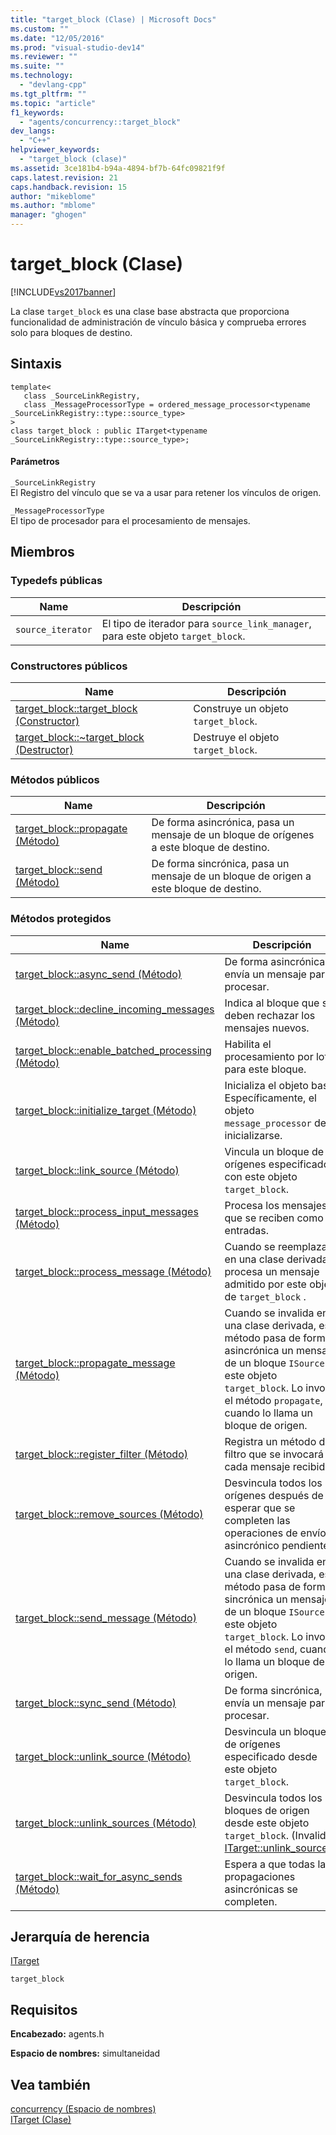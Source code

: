```yaml
---
title: "target_block (Clase) | Microsoft Docs"
ms.custom: ""
ms.date: "12/05/2016"
ms.prod: "visual-studio-dev14"
ms.reviewer: ""
ms.suite: ""
ms.technology: 
  - "devlang-cpp"
ms.tgt_pltfrm: ""
ms.topic: "article"
f1_keywords: 
  - "agents/concurrency::target_block"
dev_langs: 
  - "C++"
helpviewer_keywords: 
  - "target_block (clase)"
ms.assetid: 3ce181b4-b94a-4894-bf7b-64fc09821f9f
caps.latest.revision: 21
caps.handback.revision: 15
author: "mikeblome"
ms.author: "mblome"
manager: "ghogen"
---
```

# target_block (Clase)
[!INCLUDE[vs2017banner](../../../assembler/inline/includes/vs2017banner.md)]

La clase `target_block` es una clase base abstracta que proporciona funcionalidad de administración de vínculo básica y comprueba errores solo para bloques de destino.  
  
## Sintaxis  
  
```  
template<  
   class _SourceLinkRegistry,  
   class _MessageProcessorType = ordered_message_processor<typename _SourceLinkRegistry::type::source_type>  
>  
class target_block : public ITarget<typename _SourceLinkRegistry::type::source_type>;  
```  
  
#### Parámetros  
 `_SourceLinkRegistry`  
 El Registro del vínculo que se va a usar para retener los vínculos de origen.  
  
 `_MessageProcessorType`  
 El tipo de procesador para el procesamiento de mensajes.  
  
## Miembros  
  
### Typedefs públicas  
  
|Name|Descripción|  
|----------|-----------------|  
|`source_iterator`|El tipo de iterador para `source_link_manager`, para este objeto `target_block`.|  
  
### Constructores públicos  
  
|Name|Descripción|  
|----------|-----------------|  
|[target\_block::target\_block \(Constructor\)](../Topic/target_block::target_block%20Constructor.md)|Construye un objeto `target_block`.|  
|[target\_block::~target\_block \(Destructor\)](../Topic/target_block::~target_block%20Destructor.md)|Destruye el objeto `target_block`.|  
  
### Métodos públicos  
  
|Name|Descripción|  
|----------|-----------------|  
|[target\_block::propagate \(Método\)](../Topic/target_block::propagate%20Method.md)|De forma asincrónica, pasa un mensaje de un bloque de orígenes a este bloque de destino.|  
|[target\_block::send \(Método\)](../Topic/target_block::send%20Method.md)|De forma sincrónica, pasa un mensaje de un bloque de origen a este bloque de destino.|  
  
### Métodos protegidos  
  
|Name|Descripción|  
|----------|-----------------|  
|[target\_block::async\_send \(Método\)](../Topic/target_block::async_send%20Method.md)|De forma asincrónica, envía un mensaje para procesar.|  
|[target\_block::decline\_incoming\_messages \(Método\)](../Topic/target_block::decline_incoming_messages%20Method.md)|Indica al bloque que se deben rechazar los mensajes nuevos.|  
|[target\_block::enable\_batched\_processing \(Método\)](../Topic/target_block::enable_batched_processing%20Method.md)|Habilita el procesamiento por lotes para este bloque.|  
|[target\_block::initialize\_target \(Método\)](../Topic/target_block::initialize_target%20Method.md)|Inicializa el objeto base.  Específicamente, el objeto `message_processor` debe inicializarse.|  
|[target\_block::link\_source \(Método\)](../Topic/target_block::link_source%20Method.md)|Vincula un bloque de orígenes especificado con este objeto `target_block`.|  
|[target\_block::process\_input\_messages \(Método\)](../Topic/target_block::process_input_messages%20Method.md)|Procesa los mensajes que se reciben como entradas.|  
|[target\_block::process\_message \(Método\)](../Topic/target_block::process_message%20Method.md)|Cuando se reemplaza en una clase derivada, procesa un mensaje admitido por este objeto de `target_block` .|  
|[target\_block::propagate\_message \(Método\)](../Topic/target_block::propagate_message%20Method.md)|Cuando se invalida en una clase derivada, este método pasa de forma asincrónica un mensaje de un bloque `ISource` a este objeto `target_block`.  Lo invoca el método `propagate`, cuando lo llama un bloque de origen.|  
|[target\_block::register\_filter \(Método\)](../Topic/target_block::register_filter%20Method.md)|Registra un método de filtro que se invocará en cada mensaje recibido.|  
|[target\_block::remove\_sources \(Método\)](../Topic/target_block::remove_sources%20Method.md)|Desvincula todos los orígenes después de esperar que se completen las operaciones de envío asincrónico pendientes.|  
|[target\_block::send\_message \(Método\)](../Topic/target_block::send_message%20Method.md)|Cuando se invalida en una clase derivada, este método pasa de forma sincrónica un mensaje de un bloque `ISource` a este objeto `target_block`.  Lo invoca el método `send`, cuando lo llama un bloque de origen.|  
|[target\_block::sync\_send \(Método\)](../Topic/target_block::sync_send%20Method.md)|De forma sincrónica, envía un mensaje para procesar.|  
|[target\_block::unlink\_source \(Método\)](../Topic/target_block::unlink_source%20Method.md)|Desvincula un bloque de orígenes especificado desde este objeto `target_block`.|  
|[target\_block::unlink\_sources \(Método\)](../Topic/target_block::unlink_sources%20Method.md)|Desvincula todos los bloques de origen desde este objeto `target_block`. \(Invalida [ITarget::unlink\_sources](../Topic/ITarget::unlink_sources%20Method.md).\)|  
|[target\_block::wait\_for\_async\_sends \(Método\)](../Topic/target_block::wait_for_async_sends%20Method.md)|Espera a que todas las propagaciones asincrónicas se completen.|  
  
## Jerarquía de herencia  
 [ITarget](../../../parallel/concrt/reference/itarget-class.md)  
  
 `target_block`  
  
## Requisitos  
 **Encabezado:** agents.h  
  
 **Espacio de nombres:** simultaneidad  
  
## Vea también  
 [concurrency \(Espacio de nombres\)](../../../parallel/concrt/reference/concurrency-namespace.md)   
 [ITarget \(Clase\)](../../../parallel/concrt/reference/itarget-class.md)
